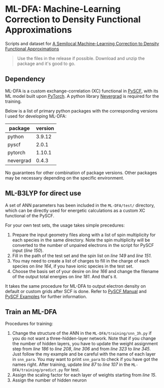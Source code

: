 # ML-DFA: Machine-Learning Correction to Density Functional Approximations
Scripts and dataset for <a href="https://chemrxiv.org/engage/chemrxiv/article-details/63f8bc26937392db3dfecb86" target="_blank">A Semilocal Machine-Learning Correction to Density Functional Approximations</a>

> Use the files in the release if possible. Download and unzip the package and it's good to go.

## Dependency
ML-DFA is a custom exchange-correlation (XC) functional in <a href="https://pyscf.org/" target="_blank">PySCF</a>, with its ML model built upon <a href="https://pytorch.org/" target="_blank">PyTorch</a>.
A python library <a href="https://github.com/facebookresearch/nevergrad" target="_blank">Nevergrad</a> is required for the training.

Below is a list of primary python packages with the corresponding versions I used for developing ML-DFA:

package|version
---|---
python|3.9.12
pyscf|2.0.1
pytorch|1.10.1
nevergrad|0.4.3

No guarantees for other combination of package versions. Other packages may be necessary depending on the specific environment.

## ML-B3LYP for direct use
A set of ANN parameters has been included in the `ML-DFA/test/` directory, which can be directly used for energetic calculations as a custom XC functional of the PySCF.

For your own test sets, the usage takes simple precedures:
1. Prepare the input geometry files along with a list of spin multiplicity for each species in the same directory. Note the spin multiplicity will be converted to the number of unpaired electrons in the script for PySCF input (*line 150*). 
2. Fill in the path of the test set and the spin list on *line 149* and *line 151*.
3. You may need to create a list of charges to fill in the charge of each species on *line 164*, if you have ionic species in the test set.
4. Choose the basis set of your desire on *line 166* and change the filename of the output total energies on *line 181*.
And that's it.

It takes the same procedure for ML-DFA to output electron density on default or custom grids after SCF is done.
Refer to [PySCF Manual](https://pyscf.org/user/dft.html) and [PySCF Examples](https://github.com/pyscf/pyscf/tree/master/examples/dft) for further information.

## Train an ML-DFA
Procedures for training:
1. Change the structure of the ANN in the `ML-DFA/training/snn_3h.py` if you do not want a three-hidden-layer network. Note that if you change the number of hidden layers, you have to update the weight assignment step from *line 186* to *line 208*, *line 306* and from *line 323* to *line 345*. Just follow the my example and be careful with the name of each layer in `snn_para`. You may want to print `snn_para` to check if you have got the names right. After training, update *line 87* to *line 107* in the `ML-DFA/training/predict.py` for test.
2. Assign the scaling factor for each layer of weights starting from *line 15*.
3. Assign the number of hidden neuron
